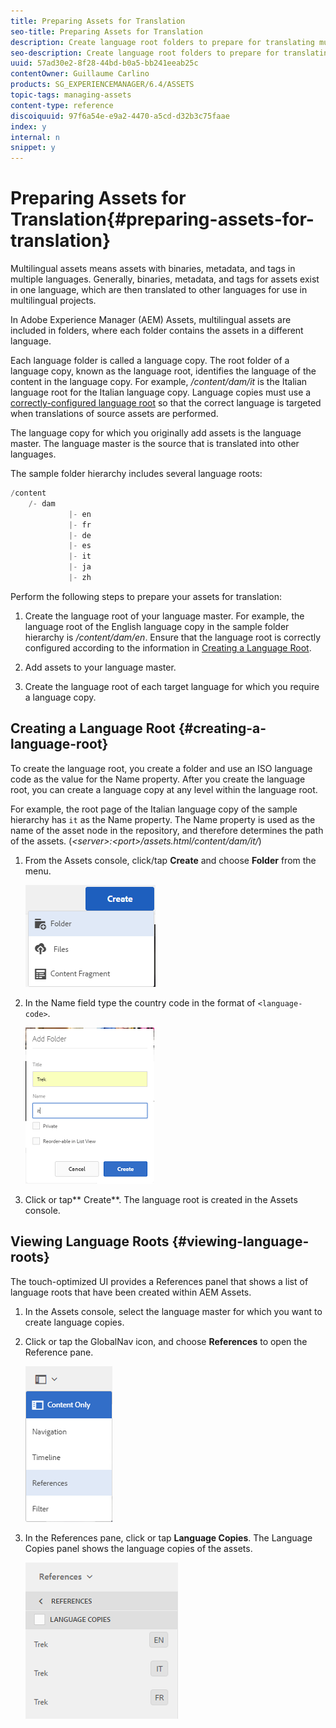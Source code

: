 ```yaml
---
title: Preparing Assets for Translation
seo-title: Preparing Assets for Translation
description: Create language root folders to prepare for translating multilingual assets.
seo-description: Create language root folders to prepare for translating multilingual assets.
uuid: 57ad30e2-8f28-44bd-b0a5-bb241eeab25c
contentOwner: Guillaume Carlino
products: SG_EXPERIENCEMANAGER/6.4/ASSETS
topic-tags: managing-assets
content-type: reference
discoiquuid: 97f6a54e-e9a2-4470-a5cd-d32b3c75faae
index: y
internal: n
snippet: y
---
```


# Preparing Assets for Translation{#preparing-assets-for-translation}

Multilingual assets means assets with binaries, metadata, and tags in multiple languages. Generally, binaries, metadata, and tags for assets exist in one language, which are then translated to other languages for use in multilingual projects.

In Adobe Experience Manager (AEM) Assets, multilingual assets are included in folders, where each folder contains the assets in a different language.

Each language folder is called a language copy. The root folder of a language copy, known as the language root, identifies the language of the content in the language copy. For example, */content/dam/it* is the Italian language root for the Italian language copy. Language copies must use a [correctly-configured language root](../../assets/using/preparing-assets-for-translation.md#main-pars-title) so that the correct language is targeted when translations of source assets are performed.

The language copy for which you originally add assets is the language master. The language master is the source that is translated into other languages.

The sample folder hierarchy includes several language roots:

```java
/content
    /- dam
             |- en
             |- fr
             |- de
             |- es
             |- it
             |- ja
             |- zh
```

Perform the following steps to prepare your assets for translation:

1. Create the language root of your language master. For example, the language root of the English language copy in the sample folder hierarchy is */content/dam/en*. Ensure that the language root is correctly configured according to the information in [Creating a Language Root](../../assets/using/preparing-assets-for-translation.md#main-pars-title).

1. Add assets to your language master. 
1. Create the language root of each target language for which you require a language copy.

## Creating a Language Root {#creating-a-language-root}

To create the language root, you create a folder and use an ISO language code as the value for the Name property. After you create the language root, you can create a language copy at any level within the language root.

For example, the root page of the Italian language copy of the sample hierarchy has `it` as the Name property. The Name property is used as the name of the asset node in the repository, and therefore determines the path of the assets. (*&lt;server&gt;:&lt;port&gt;/assets.html/content/dam/it/*)

1. From the Assets console, click/tap **Create** and choose **Folder** from the menu.

   ![](assets/chlimage_1-127.png)

1. In the Name field type the country code in the format of `<language-code>`.

   ![](assets/chlimage_1-128.png)

1. Click or tap** Create**. The language root is created in the Assets console.

## Viewing Language Roots {#viewing-language-roots}

The touch-optimized UI provides a References panel that shows a list of language roots that have been created within AEM Assets.

1. In the Assets console, select the language master for which you want to create language copies.
1. Click or tap the GlobalNav icon, and choose **References** to open the Reference pane.

   ![](assets/chlimage_1-129.png)

1. In the References pane, click or tap **Language Copies**. The Language Copies panel shows the language copies of the assets.

   ![](assets/chlimage_1-130.png)

